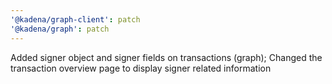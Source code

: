 ```yaml
---
'@kadena/graph-client': patch
'@kadena/graph': patch
---
```


Added signer object and signer fields on transactions (graph); Changed the
transaction overview page to display signer related information
